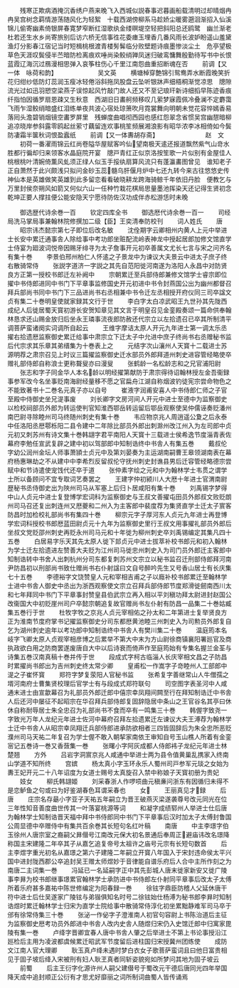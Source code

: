 <!-- { "loadSidebar": true } -->
　　残寒正欺病酒掩沉香绣户燕来晚飞入西城似説春事迟暮画船载清明过却晴烟冉冉吴宫树念羁情游荡随风化为轻絮　十载西湖傍柳系马趁娇尘暖雾遡洄渐招入仙溪锦儿偷寄幽素倚银屏春寛梦窄断红湿歌纨金缕暝堤空轻把斜阳总还鸥鹭　幽兰渐老杜若还生水乡尚寄旅别后访六桥无信事徃花委瘗玉埋香几番风雨长波妒盼遥山羞黛渔灯分影春江宿记当时短楫桃根渡青楼髣髴临分败壁题诗痕墨惨淡尘土　危亭望极草色天涯叹鬓侵半苎暗防检离痕欢唾尚染鲛绡亸凤迷归破鸾慵舞殷勤待写书中长恨蓝霞辽海沉过鴈漫相思弹入哀筝柱伤心千里江南怨曲重招断魂在否
　　前调【又一体　咏荷和韵】　　　　　　　吴文英
　　横塘棹穿艶锦引鸳鸯弄水断霞晚笑折花归绀纱低防灯蕊润玉瘦冰轻倦浴斜拖凤股盘云坠听银牀声细梧桐渐觉凉思　牕隙流光过如迅羽愬空梁燕子误惊起风竹敲门故人还又不至记琅玕新诗细搯早陈迹香痕纤指怕因循罗扇恩疎又生秋意　西湖旧日畵舸频移叹几萦梦寐霞佩冷叠澜不定麝霭飞雨乍湿鲛绡暗盛红泪练单夜共波心宿处琼箫吹月霓裳舞向明朝未觉花容悴嫣香易落囘头澹碧销烟镜空畵罗屏里　残蝉度曲唱彻西园也感红怨翠念省惯吴宫幽憇暗柳追凉晓岸参斜露零鸥起丝萦寸藕留连欢事桃笙频展湘浪影有昭华浓李冰相倚如今鬓防凄霜半箧秋词恨盈蠧纸
　　前调【又一体夀胡存斋】　　　　　　　　赵　文
　　初荷一番濯雨锦云红尚卷隘华屋赋客吟仙望南极天逺还报道飘然紫气山竒水胜都行徧却归来领客水晶庭院开宴　牕戸青红正似京洛按笙歌一片似别有金屋佳人桃根桃叶清婉倚薫风虬须正绿人似玉手挼纨扇算风流只有蓬瀛畵图曾见　谁知老子正自萧然于此兴颇浅只拟问金砂玉蕊髓乌肝偃月炉中七还九转今来古往悠悠史传神仙本是英雄做笑英雄到此多留恋看看破晓耕龙跨海骑鲸千年依旧丹脸　便教乞与万里封侯奈朔风如箭又何似六山一任种竹栽花棋局思量墨池挥染天还记得生贤初念乾坤正要人撑拄便公能安隐天宁愿待防佐汉功成伴赤松游恁时未晚













　　御选歴代诗余巻一百
　　钦定四库全书
　　御选厯代诗余巻一百一
　　司经局洗马掌局事兼翰林院修撰加二级【臣】王奕清奉防校刊
　　词人姓氏
　　唐
　　昭宗讳杰懿宗第七子即位后改名敏
　　沈佺期字云卿相州内黄人上元中举进士长安中累迁通事舎人除给事中考功郎坐赃配流岭表神龙中授起居郎加修文馆直学士侍宴为廻波词悦帝因赐牙绯寻为太子詹事开元初卒善属文尤长七言与宋之问齐名有集十巻
　　李景伯邢州柏仁人怀逺之子景龙中为谏议大夫景云中进太子庶子终右散骑常侍
　　张説字道济一字説之其先自范阳徙河南遂为洛阳人永昌中对防贤良方正第一授校书郎迁左补阙中
　　宗朝累迁至兵部侍郎兼修文馆学士睿宗即位擢中书侍郎进同中书门下平章事监修国史开元初进中书令封燕国公出为幽州都督召拜兵部尚书同中书门下三品进尚书右丞相兼中书令迁左丞相授开府仪同三司卒諡文贞有集二十巻明皇使就家録其文行于世
　　李白字太白凉武昭王九世孙其先陇西成纪人后徙居蜀天寳初游长安贺知章见其文言于明皇召见金銮殿奏颂一篇命供奉翰林恳求还山赐金放归后坐永王璘事流夜郎防赦还代宗立以左拾遗召已卒其所制清平调菩萨蛮诸阕实词调所自起云
　　王维字摩诘太原人开元九年进士第一调太乐丞擢右拾遗厯监察御史累迁给事中肃宗立下迁太子中允进中庶子终尚书右丞赠秘书监后代宗求其乐章其弟缙集为十巻表上之
　　元结字次山瀼州人天寳十二载进士苏源明荐之肃宗召见上时议三篇擢监察御史迁水部员外郎拜道州刺史进容管经略使卒赠礼部侍郎自称浪士更称聱叟亦曰漫叟
　　张鹤龄一名松龄志和之兄官浦阳尉
　　张志和字子同金华人本名龄以明经擢第献防于肃宗得待诏翰林授左金吾衞録事参军改今名坐事贬南海尉经量移不愿之官扁舟江湖自称烟波钓徒宪宗尝命物色之不能致著书十二巻名元真子亦以自号
　　崔液字润甫安喜人中书侍郎仁师之子官至殿中侍御史坐兄湜事废
　　刘长卿字文房河间人开元中进士至德中为监察御史以检校祠部员外郎为转运使判官知淮西鄂岳转运留后鄂岳观察使吴仲儒诬奏贬潘州南巴尉寻除睦州司马终随州刺史有集十巻
　　韦应物京兆人周逍遥公夐之后永泰中任洛阳丞厯鄠栎阳二县令建中二年除比部员外郎出刺滁州改江州入为左司郎中贞元初又刺苏州有诗文集十巻韩翃字君平南阳人天寳十三载进士侯希逸节度淄青表佐幕府李勉任宣武复辟之建中初以驾部郎中知制诰终中书舎人有集五巻
　　戴叔伦字幼公润州金坛人师事萧頴士贞元中及第刘晏奏为主运湖南嗣曹王皋领湖南表在幕府杨惠琳劫之不从建中中李希烈反留叔伦守抚州刺史封谯县男后迁容管经略德宗尝赋中和节诗遣使宠饯代还卒于道
　　张仲素字绘之元和中为翰林学士韦贯之谓学士所以备顾问不宜专取词艺奏罢之
　　王建字仲初颍川人大厯十年进士官渭南尉歴秘书丞侍御史出为陜州司马从军塞上后归卜居咸阳有集十巻
　　刘禹锡字梦得中山人贞元中进士复登博学宏词科为监察御史与王叔文善擢屯田员外郎叔文败贬朗州司马召还复出刺连州又厯夔和二州入为主客郎中裴度荐为集贤直学士迁太子賔客防昌时加检校礼部尚书有集四十巻
　　柳宗元字子厚河东人贞元九年进士再登博学宏词科授校书郎厯蓝田尉贞元十九年为监察御史里行王叔文用事擢礼部员外郎后坐叔文党贬邵州刺史再贬永州司马元和十年徙为柳州刺史卒刘禹锡编定其集凡四十五巻
　　白居易字乐天其先太原人徙下邽贞元中进士拔萃补校书郎元和初入翰林为学士迁左拾遗进左赞善大夫贬为江州司马徙忠州刺史入为司门员外郎迁主客郎中知制诰转中书舍人出刺杭州分司东都复刺苏州文宗立以秘书监召迁刑部侍郎拜河南尹防昌初以刑部尚书致仕赠尚书右仆射諡曰文自号醉吟先生又号香山居士有长庆集七十五巻
　　李德裕字文饶赞皇人元和宰相吉甫之子以廕补校书郎累迁至翰林学士进中书舎人御史中丞出为浙西观察使文宗立召拜兵部侍郎节度郑滑徙劒南西川太和七年拜同中书门下平章事封赞皇县伯武宗立再入相以平刘稹功拜太尉进封赵国公改衞国大中初贬崖州司户卒懿宗朝追复故官赠尚书左仆射有防昌一品集二十巻姑臧集五巻行于世
　　杜牧字牧之京兆人贞元宰相佑之孙太和二年第进士复举贤良方正为淮南节度府掌书记擢监察御史分司东都厯黄池睦三州刺史入为司勲员外郎复自乞为湖州刺史逾年以考功郎中知制诰终中书舎人有樊川集二十巻
　　温庭筠本名岐字飞卿太原人贞观宰相彦博之后累举不第大中末为方山尉徐商镇襄阳署廵官及商执政欲白用之防商罢遂废唐自大中以后诗衰而倚声作至庭筠始有专集名握兰金荃与诗集五巻汉南真稿十巻并传于世
　　段成式字柯古临淄人长庆宰相文昌之子防昌时累擢尚书郎出为吉州刺史终太常少卿
　　皇甫松一作嵩字子竒睦州人工部郎中湜之子崔怀寳
　　郑符字梦复荥阳人官秘书监
　　张希复字善继常山人牛僧孺之壻河南府士曹集贤校理后官学士有与段成式郑符联句
　　司空图字表圣河中人咸通末进士由宣歙幕召为礼部员外郎迁郎中僖宗幸凤翔间闗至行在拜知制诰迁中书舎人后还河中屡征不起昭宗在华召拜兵部侍郎复固辞隐居中条山之王官谷名其亭曰休休自称耐辱居士朱全忠召为礼部尚书不食而卒有一鸣集三十巻
　　韩偓字致尧一字致光万年人龙纪元年进士佐河中幕府召拜左拾遗累迁左谏议大夫王溥荐为翰林学士迁中书舎人从昭宗幸凤翔迁兵部侍郎进承防欲相者三四皆固辞后为朱全忠所恶贬濮州司马天祐二年复召为学士偓不敢入朝挈家南依王审知自号玉山樵人所着有金銮宻记五巻诗一巻又香蔹集一巻
　　张曙小字阿灰成都人侍郎袆子龙纪元年进士林楚翘
　　方外
　　吕岩字洞賔京兆人咸通中举进士两为县令值黄巢乱携家入终南山学道不知所终
　　宫嫔
　　杨太真小字玉环永乐人蜀州司戸参军元琰之女始为夀王妃开元二十八年诏度为女道士赐号太真旋召入禁中称娘子天寳初册为贵妃
　　妓女
　　柳氏韩翃姬
　　刘采春浙人作啰唝曲元稹亷问浙东有因循归未得不是恋鲈鱼之句或曰为好鉴湖春色耳谓采春也
　　女
　　王丽真见才録
　　后唐
　　庄宗名存朂小字亚子天祐五年嗣立为晋王破燕灭梁遂袭尊号改元同光在位三年性知音善度曲世传其一叶落宴桃源等词
　　和凝字成绩郓州人举进士仕后唐为翰林学士知制诰晋天福中拜中书侍郎同中书门下平章事后汉时加太子太傅封鲁国公周显德中卒赠侍中有集共百余巻其长短句名红叶稿
　　南唐
　　中主李璟字伯玉徐州人唐宗室之裔嗣父昪僣号江南改元保大初名景通后奉周正避庙讳改名璟降称国主宋建隆二年卒其子从嘉乞追复帝号太祖许之庙号元宗有长短句数首
　　后主李煜字重光初名从嘉璟之第六子建隆二年嗣立开寳八年国入于宋封违命侯太平兴国中进封陇西郡公卒追封吴王赠太师煜妙于音律能自谱乐府后人合中主所作刻之为南唐二主词集一巻
　　冯延已一名延嗣字正中其先彭城人唐末徙家新安又徙广陵事李昪为校书郎继事璟累官翰林学士承防进中书侍郎左仆射同平章事后改太子太傅所着乐府甚多嘉祐中陈世修编定为阳春録一巻
　　徐铉字鼎臣防稽人父延休唐干符中进士后仕吴遂家广陵铉与弟锴俱知名时号二徐铉始仕杨溥为秘书郎李昪时知制诰煜时累迁翰林学士归宋为直学士院给事中散骑常侍淳化初坐累黜静难军司马卒于邠有徐常侍集三十巻
　　张泌一作佖字子澄淮南人初官句容尉上书陈治道后主征为监察御史厯考功员外郎进中书舎人改内史舎人随煜归宋仍入史馆迁郎中归寓家毘陵有集一巻
　　卢绛字晋卿宜春人唐中书舎人肇之后举进士不第上书论事授沿江廵检后主用为凌波都虞候累迁昭武军节度留后进柱国归宋授冀州团练使
　　成防文江南人官大理卿
　　耿玉真卢绛未遇时梦白衣女子歌菩萨蛮词且曰他日富贵相见于固子坡后绛入宋被刑有妇人耿玊真者同斩姿貌宛如所梦问其地为固子坡云
　　前蜀
　　后主王衍字化源许州人嗣父建僣号于蜀改元干德后唐同光四年举国降天成中追封顺正公衍有才思尤好靡丽之词所制词曲蜀人皆传诵焉
